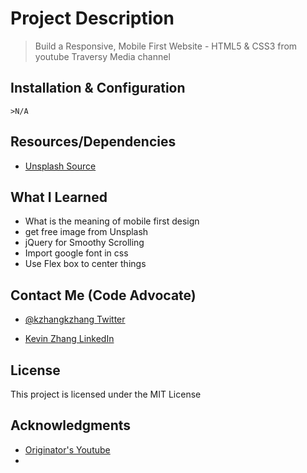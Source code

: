 
# Project Description

> Build a Responsive, Mobile First Website - HTML5 & CSS3 from youtube Traversy Media channel

## Installation & Configuration

`>N/A`

## Resources/Dependencies

* [Unsplash Source](https://source.unsplash.com/)

## What I Learned

* What is the meaning of mobile first design
* get free image from Unsplash
* jQuery for Smoothy Scrolling
* Import google font in css
* Use Flex box to center things

## Contact Me (Code Advocate)

* [@kzhangkzhang Twitter](https://twitter.com/kzhangkzhang)

* [Kevin Zhang LinkedIn](https://www.linkedin.com/in/kevin-zhang-apex-ebs-bigdata/)

## License

This project is licensed under the MIT License

## Acknowledgments

* [Originator's Youtube](https://www.youtube.com/watch?v=XsEnj-1hG2o&feature=push-u-sub&attr_tag=bJ4JBwcDw0wqaS0f-6)
* []()